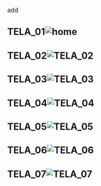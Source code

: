 add

## TELA_01![home](https://github.com/VitorPandini/14Bits/assets/107660245/49c57291-d106-4344-9f99-b8c3b7c95795)

## TELA_02![TELA_02](https://github.com/VitorPandini/14Bits/assets/107660245/373ca5c4-7748-4cb9-861c-5956cac8ec80)

## TELA_03![TELA_03](https://github.com/VitorPandini/14Bits/assets/107660245/36811de1-210a-452c-8653-f762f001223a)

## TELA_04![TELA_04](https://github.com/VitorPandini/14Bits/assets/107660245/9dea2362-d689-4da9-a4de-09a956b1dcbf)

## TELA_05![TELA_05](https://github.com/VitorPandini/14Bits/assets/107660245/5b1f7377-34de-4398-8613-7d571bda212e)

## TELA_06![TELA_06](https://github.com/VitorPandini/14Bits/assets/107660245/9dd67ec5-9030-4180-8eb7-61e3ee966af8)

## TELA_07![TELA_07](https://github.com/VitorPandini/14Bits/assets/107660245/e8470cf3-ba5e-4c1c-9bfe-f0db18ade7a2)

